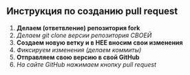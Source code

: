## Инструкция по созданию pull request

1. __Делаем   (ответвление) репозитория fork__
2. *Делаем git clone   версии репозитория СВОЕЙ*
3. __Создаем новую ветку и в НЕЕ вносим свои изменения__
4. *Фиксируем изменения (делаем коммиты)*
5. __Отправляем свою версию в свой GitHub__
6. *На сайте GitHub нажимаем кнопку pull request*
